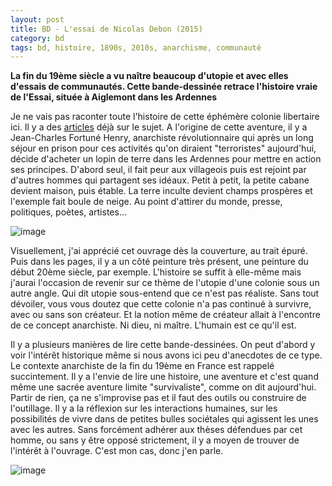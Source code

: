 ```yaml
---
layout: post
title: BD - L'essai de Nicolas Debon (2015)
category: bd
tags: bd, histoire, 1890s, 2010s, anarchisme, communauté
---
```


**La fin du 19ème siècle a vu naître beaucoup d'utopie et avec elles d'essais de communautés. Cette bande-dessinée retrace l'histoire vraie de l'Essai, située à Aiglemont dans les Ardennes**

Je ne vais pas raconter toute l'histoire de cette éphémère colonie libertaire ici. Il y a des [articles](https://fr.wikipedia.org/wiki/L%27Essai) déjà sur le sujet. A l'origine de cette aventure, il y a Jean-Charles Fortuné Henry, anarchiste révolutionnaire qui après un long séjour en prison pour ces activités qu'on diraient "terroristes" aujourd'hui, décide d'acheter un lopin de terre dans les Ardennes pour mettre en action ses principes. D'abord seul, il fait peur aux villageois puis est rejoint par d'autres hommes qui partagent ses idéaux. Petit à petit, la petite cabane devient maison, puis étable. La terre inculte devient champs prospères et l'exemple fait boule de neige. Au point d'attirer du monde, presse, politiques, poètes, artistes...

![image](https://filedn.eu/llqi9IBxlYouGRXYG2xlROb/img/2021/lessai0.jpg)

Visuellement, j'ai apprécié cet ouvrage dès la couverture, au trait épuré. Puis dans les pages, il y a un côté peinture très présent, une peinture du début 20ème siècle, par exemple. L'histoire se suffit à elle-même mais j'aurai l'occasion de revenir sur ce thème de l'utopie d'une colonie sous un autre angle. Qui dit utopie sous-entend que ce n'est pas réaliste. Sans tout dévoiler, vous vous doutez que cette colonie n'a pas continué à survivre, avec ou sans son créateur. Et la notion même de créateur allait à l'encontre de ce concept anarchiste. Ni dieu, ni maître. L'humain est ce qu'il est.

Il y a plusieurs manières de lire cette bande-dessinées. On peut d'abord y voir l'intérêt historique même si nous avons ici peu d'anecdotes de ce type. Le contexte anarchiste de la fin du 19ème en France est rappelé succintement. Il y a l'envie de lire une histoire, une aventure et c'est quand même une sacrée aventure limite "survivaliste", comme on dit aujourd'hui. Partir de rien, ça ne s'improvise pas et il faut des outils ou construire de l'outillage. Il y a la réflexion sur les interactions humaines, sur les possibilités de vivre dans de petites bulles sociétales qui agissent les unes avec les autres. Sans forcément adhérer aux thèses défendues par cet homme, ou sans y être opposé strictement, il y a moyen de trouver de l'intérêt à l'ouvrage. C'est mon cas, donc j'en parle.


![image](https://filedn.eu/llqi9IBxlYouGRXYG2xlROb/img/2021/lessai1.jpg)
